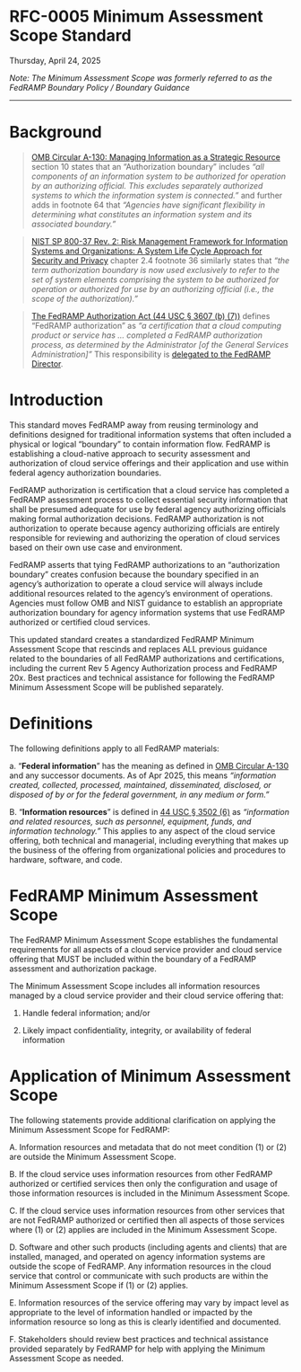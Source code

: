 # RFC-0005 Minimum Assessment Scope Standard

Thursday, April 24, 2025

_Note: The Minimum Assessment Scope was formerly referred to as the FedRAMP
Boundary Policy / Boundary Guidance_

---

# Background

> [OMB Circular A-130: Managing Information as a Strategic Resource](https://obamawhitehouse.archives.gov/sites/default/files/omb/assets/OMB/circulars/a130/a130revised.pdf)
> section 10 states that an “Authorization boundary” includes _“all components
> of an information system to be authorized for operation by an authorizing
> official. This excludes separately authorized systems to which the information
> system is connected.”_ and further adds in footnote 64 that _“Agencies have
> significant flexibility in determining what constitutes an information system
> and its associated boundary.”_

> [NIST SP 800-37 Rev. 2: Risk Management Framework for Information Systems and Organizations: A System Life Cycle Approach for Security and Privacy](https://csrc.nist.gov/pubs/sp/800/37/r2/final)
> chapter 2.4 footnote 36 similarly states that _“the term authorization
> boundary is now used exclusively to refer to the set of system elements
> comprising the system to be authorized for operation or authorized for use by
> an authorizing official (i.e., the scope of the authorization).”_

> [The FedRAMP Authorization Act (44 USC § 3607 (b) (7))](https://www.govinfo.gov/app/details/USCODE-2023-title44/USCODE-2023-title44-chap36-sec3607)
> defines “FedRAMP authorization” as _“a certification that a cloud computing
> product or service has … completed a FedRAMP authorization process, as
> determined by the Administrator \[of the General Services Administration\]”_
> This responsibility is
> [delegated to the FedRAMP Director](https://www.gsa.gov/directives-library/gsa-delegations-of-authority-fedramp).

# Introduction

This standard moves FedRAMP away from reusing terminology and definitions
designed for traditional information systems that often included a physical or
logical “boundary” to contain information flow. FedRAMP is establishing a
cloud-native approach to security assessment and authorization of cloud service
offerings and their application and use within federal agency authorization
boundaries.

FedRAMP authorization is certification that a cloud service has completed a
FedRAMP assessment process to collect essential security information that shall
be presumed adequate for use by federal agency authorizing officials making
formal authorization decisions. FedRAMP authorization is not authorization to
operate because agency authorizing officials are entirely responsible for
reviewing and authorizing the operation of cloud services based on their own use
case and environment.

FedRAMP asserts that tying FedRAMP authorizations to an “authorization boundary”
creates confusion because the boundary specified in an agency’s authorization to
operate a cloud service will always include additional resources related to the
agency’s environment of operations. Agencies must follow OMB and NIST guidance
to establish an appropriate authorization boundary for agency information
systems that use FedRAMP authorized or certified cloud services.

This updated standard creates a standardized FedRAMP Minimum Assessment Scope
that rescinds and replaces ALL previous guidance related to the boundaries of
all FedRAMP authorizations and certifications, including the current Rev 5
Agency Authorization process and FedRAMP 20x. Best practices and technical
assistance for following the FedRAMP Minimum Assessment Scope will be published
separately.

# Definitions

The following definitions apply to all FedRAMP materials:

a. “**Federal information**” has the meaning as defined in
[OMB Circular A-130](https://obamawhitehouse.archives.gov/sites/default/files/omb/assets/OMB/circulars/a130/a130revised.pdf)
and any successor documents. As of Apr 2025, this means _“information created,
collected, processed, maintained, disseminated, disclosed, or disposed of by or
for the federal government, in any medium or form.”_

B. “**Information resources**” is defined in
[44 USC § 3502 (6)](https://www.govinfo.gov/app/details/USCODE-2023-title44/USCODE-2023-title44-chap35-subchapI-sec3502)
as _“information and related resources, such as personnel, equipment, funds, and
information technology.”_ This applies to any aspect of the cloud service
offering, both technical and managerial, including everything that makes up the
business of the offering from organizational policies and procedures to
hardware, software, and code.

# FedRAMP Minimum Assessment Scope

The FedRAMP Minimum Assessment Scope establishes the fundamental requirements
for all aspects of a cloud service provider and cloud service offering that MUST
be included within the boundary of a FedRAMP assessment and authorization
package.

The Minimum Assessment Scope includes all information resources managed by a
cloud service provider and their cloud service offering that:

1. Handle federal information; and/or

2. Likely impact confidentiality, integrity, or availability of federal
   information

# Application of Minimum Assessment Scope

The following statements provide additional clarification on applying the
Minimum Assessment Scope for FedRAMP:

A. Information resources and metadata that do not meet condition (1) or (2) are
outside the Minimum Assessment Scope.

B. If the cloud service uses information resources from other FedRAMP authorized
or certified services then only the configuration and usage of those information
resources is included in the Minimum Assessment Scope.

C. If the cloud service uses information resources from other services that are
not FedRAMP authorized or certified then all aspects of those services where (1)
or (2) applies are included in the Minimum Assessment Scope.

D. Software and other such products (including agents and clients) that are
installed, managed, and operated on agency information systems are outside the
scope of FedRAMP. Any information resources in the cloud service that control or
communicate with such products are within the Minimum Assessment Scope if (1) or
(2) applies.

E. Information resources of the service offering may vary by impact level as
appropriate to the level of information handled or impacted by the information
resource so long as this is clearly identified and documented.

F. Stakeholders should review best practices and technical assistance provided
separately by FedRAMP for help with applying the Minimum Assessment Scope as
needed.


